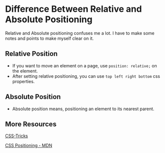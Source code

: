# Difference Between Relative and Absolute Positioning

Relative and Absolute positioning confuses me a lot. I have to make some notes and points to make myself clear on it.

## Relative Position

 - If you want to move an element on a page, use `position: relative;` on the element.
 - After setting relative positioning, you can use `top left right bottom` css properties.

## Absolute Position

 - Absolute position means, positioning an element to its nearest parent.

## More Resources

[CSS-Tricks](https://css-tricks.com/absolute-relative-fixed-positioining-how-do-they-differ/)

[CSS Positioning - MDN](https://developer.mozilla.org/en-US/docs/Web/CSS/position)
